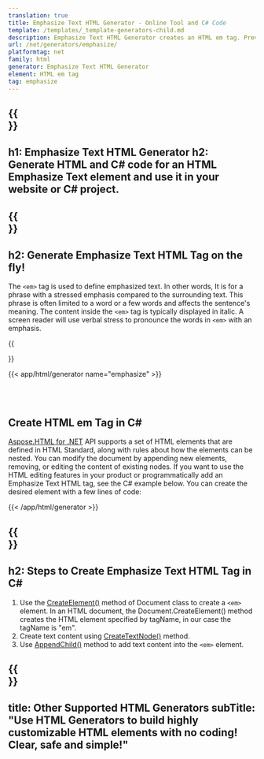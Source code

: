 ```yaml
---
translation: true
title: Emphasize Text HTML Generator - Online Tool and C# Code
template: /templates/_template-generators-child.md
description: Emphasize Text HTML Generator creates an HTML em tag. Preview, copy generated HTML and C# code and use it in your website or C# project!
url: /net/generators/emphasize/
platformtag: net
family: html
generator: Emphasize Text HTML Generator
element: HTML em tag
tag: emphasize
---
```


{{<section banner>}}
---
h1: Emphasize Text HTML Generator
h2: Generate HTML and C# code for an HTML Emphasize Text element and use it in your website or C# project.
---

{{<section overview>}}
---
h2: Generate Emphasize Text HTML Tag on the fly!
---

The `<em>` tag is used to define emphasized text. In other words, It is for a phrase with a stressed emphasis compared to the surrounding text. This phrase is often limited to a word or a few words and affects the sentence's meaning. The content inside the `<em>` tag is typically displayed in italic. A screen reader will use verbal stress to pronounce the words in `<em>` with an emphasis.

{{<section plugin>}}

{{< app/html/generator name="emphasize" >}}

<br><br>
<h2> Create HTML em Tag in C#</h2>

[Aspose.HTML for .NET](/html/{{lang.url-fragment}}net/) API supports a set of HTML elements that are defined in HTML Standard, along with rules about how the elements can be nested. You can modify the document by appending new elements, removing, or editing the content of existing nodes. If you want to use the HTML editing features in your product or programmatically add an Emphasize Text HTML tag, see the C# example below. You can create the desired element with a few lines of code:

{{< /app/html/generator >}}

{{<section steps>}}
---
h2: Steps to Create Emphasize Text HTML Tag in C#
---

1.  Use the [CreateElement()](https://reference.aspose.com/html/net/aspose.html.dom/document/createelement/) method of Document class to create a `<em>` element. In an HTML document, the Document.CreateElement() method creates the HTML element specified by tagName, in our case the tagName is "em".
2. Create text content using [CreateTextNode()](https://reference.aspose.com/html/net/aspose.html.dom/document/createtextnode/) method.
3. Use [AppendChild()](https://reference.aspose.com/html/net/aspose.html.dom/node/appendchild/) method to add text content into the `<em>` element. 

{{<section other-generators>}}
---
title: Other Supported HTML Generators
subTitle: "Use HTML Generators to build highly customizable HTML elements with no coding! Clear, safe and simple!"
---